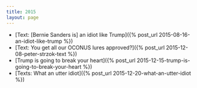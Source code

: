 ```yaml
---
title: 2015
layout: page
---
```


- [Text: [Bernie Sanders is] an idiot like Trump]({% post_url 2015-08-16-an-idiot-like-trump %})
- [Text: You get all our OCONUS lures approved?]({% post_url 2015-12-08-peter-strzok-text %})
- [Trump is going to break your heart]({% post_url 2015-12-15-trump-is-going-to-break-your-heart %})
- [Texts: What an utter idiot]({% post_url 2015-12-20-what-an-utter-idiot %})

